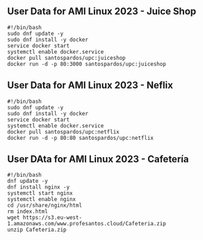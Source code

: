 ## User Data for AMI Linux 2023 - Juice Shop

```
#!/bin/bash 
sudo dnf update -y 
sudo dnf install -y docker 
service docker start 
systemctl enable docker.service
docker pull santospardos/upc:juiceshop
docker run -d -p 80:3000 santospardos/upc:juiceshop
```

## User Data for AMI Linux 2023 - Neflix

```
#!/bin/bash 
sudo dnf update -y 
sudo dnf install -y docker 
service docker start 
systemctl enable docker.service
docker pull santospardos/upc:netflix
docker run -d -p 80:80 santospardos/upc:netflix
```

## User DAta for AMI Linux 2023 - Cafetería

```
#!/bin/bash
dnf update -y
dnf install nginx -y
systemctl start nginx
systemctl enable nginx
cd /usr/share/nginx/html
rm index.html
wget https://s3.eu-west-1.amazonaws.com/www.profesantos.cloud/Cafeteria.zip
unzip Cafeteria.zip
```
